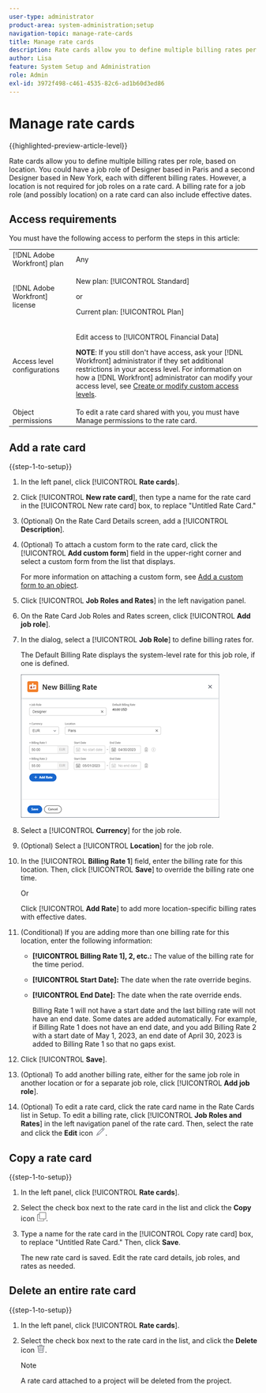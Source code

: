 ```yaml
---
user-type: administrator
product-area: system-administration;setup
navigation-topic: manage-rate-cards
title: Manage rate cards
description: Rate cards allow you to define multiple billing rates per role, based on location.
author: Lisa
feature: System Setup and Administration
role: Admin
exl-id: 3972f498-c461-4535-82c6-ad1b60d3ed86
---
```

# Manage rate cards

{{highlighted-preview-article-level}}

Rate cards allow you to define multiple billing rates per role, based on location. You could have a job role of Designer based in Paris and a second Designer based in New York, each with different billing rates. However, a location is not required for job roles on a rate card. A billing rate for a job role (and possibly location) on a rate card can also include effective dates.

## Access requirements

You must have the following access to perform the steps in this article:

<table style="table-layout:auto"> 
 <col> 
 <col> 
 <tbody> 
  <tr> 
   <td role="rowheader">[!DNL Adobe Workfront] plan</td> 
   <td>Any</td> 
  </tr> 
  <tr> 
   <td role="rowheader">[!DNL Adobe Workfront] license</td> 
   <td><p>New plan: [!UICONTROL Standard] </p>
       <p>or</p> 
       <p>Current plan: [!UICONTROL Plan] </p>
   </td>    
  </tr> 
  <tr> 
   <td role="rowheader">Access level configurations</td> 
   <td> <p>Edit access to [!UICONTROL Financial Data]</p> <p><b>NOTE</b>: If you still don't have access, ask your [!DNL Workfront] administrator if they set additional restrictions in your access level. For information on how a [!DNL Workfront] administrator can modify your access level, see <a href="../../../administration-and-setup/add-users/configure-and-grant-access/create-modify-access-levels.md" class="MCXref xref">Create or modify custom access levels</a>.</p> </td> 
  </tr> 
  <tr> 
   <td role="rowheader">Object permissions</td> 
   <td>To edit a rate card shared with you, you must have Manage permissions to the rate card.</td> 
  </tr> 
 </tbody> 
</table>

## Add a rate card

{{step-1-to-setup}}

1. In the left panel, click [!UICONTROL **Rate cards**].
1. Click [!UICONTROL **New rate card**], then type a name for the rate card in the [!UICONTROL New rate card] box, to replace "Untitled Rate Card."
1. (Optional) On the Rate Card Details screen, add a [!UICONTROL **Description**].
1. (Optional) To attach a custom form to the rate card, click the [!UICONTROL **Add custom form**] field in the upper-right corner and select a custom form from the list that displays.

   For more information on attaching a custom form, see [Add a custom form to an object](/help/quicksilver/workfront-basics/work-with-custom-forms/add-a-custom-form-to-an-object.md).

1. Click [!UICONTROL **Job Roles and Rates**] in the left navigation panel.
1. On the Rate Card Job Roles and Rates screen, click [!UICONTROL **Add job role**].
1. In the dialog, select a [!UICONTROL **Job Role**] to define billing rates for.

   The Default Billing Rate displays the system-level rate for this job role, if one is defined.

   ![New Billing Rate dialog](assets/location-rate-for-rate-card.png)

1. Select a [!UICONTROL **Currency**] for the job role.
1. (Optional) Select a [!UICONTROL **Location**] for the job role.
1. In the [!UICONTROL **Billing Rate 1**] field, enter the billing rate for this location. Then, click [!UICONTROL **Save**] to override the billing rate one time.
   
   Or
   
   Click [!UICONTROL **Add Rate**] to add more location-specific billing rates with effective dates.

1. (Conditional) If you are adding more than one billing rate for this location, enter the following information:

   * **[!UICONTROL Billing Rate 1], 2, etc.:** The value of the billing rate for the time period.
   * **[!UICONTROL Start Date]:** The date when the rate override begins.
   * **[!UICONTROL End Date]:** The date when the rate override ends.

     Billing Rate 1 will not have a start date and the last billing rate will not have an end date. Some dates are added automatically. For example, if Billing Rate 1 does not have an end date, and you add Billing Rate 2 with a start date of May 1, 2023, an end date of April 30, 2023 is added to Billing Rate 1 so that no gaps exist.

1. Click [!UICONTROL **Save**].
1. (Optional) To add another billing rate, either for the same job role in another location or for a separate job role, click [!UICONTROL **Add job role**].
1. (Optional) To edit a rate card, click the rate card name in the Rate Cards list in Setup. To edit a billing rate, click [!UICONTROL **Job Roles and Rates**] in the left navigation panel of the rate card. Then, select the rate and click the **Edit** icon ![Edit icon](assets/edit-icon.png).

## Copy a rate card

{{step-1-to-setup}}

1. In the left panel, click [!UICONTROL **Rate cards**].
1. Select the check box next to the rate card in the list and click the **Copy** icon ![Copy icon](assets/copy-icon.png).
1. Type a name for the rate card in the [!UICONTROL Copy rate card] box, to replace "Untitled Rate Card." Then, click **Save**.

   The new rate card is saved. Edit the rate card details, job roles, and rates as needed.

## Delete an entire rate card

{{step-1-to-setup}}

1. In the left panel, click [!UICONTROL **Rate cards**].
1. Select the check box next to the rate card in the list, and click the **Delete** icon ![Delete icon](assets/delete.png).

   >[!NOTE]
   >
   >A rate card attached to a project will be deleted from the project.
